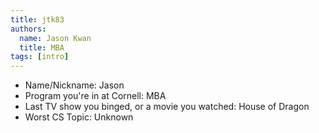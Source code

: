 ```yaml
---
title: jtk83
authors:
  name: Jason Kwan
  title: MBA
tags: [intro]
---
```


- Name/Nickname: Jason
- Program you're in at Cornell: MBA
- Last TV show you binged, or a movie you watched: House of Dragon
- Worst CS Topic: Unknown
